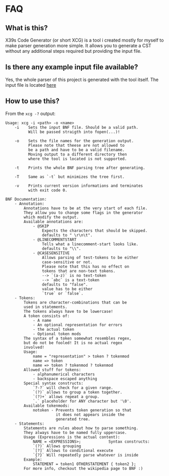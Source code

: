 # FAQ
## What is this?
X39s Code Generator (or short XCG) is a tool i created mostly for myself to make parser generation more simple.
It allows you to generate a CST without any additional steps required but providing the input file.
## Is there any example input file available?
Yes, the whole parser of this project is generated with the tool itself. The input file is located [here](https://github.com/X39/XCG/blob/master/XCG/ebnf.txt)

## How to use this?
From the `xcg -?` output:

    Usage: xcg -i <path> -o <name>
        -i    Sets the input BNF file. Should be a valid path.
              Will be passed straigth into fopen(...)!

        -o    Sets the file names for the generation output.
              Please note that theese are not allowed to
              be a path and have to be a valid filename.
              Moving output to a different directory then
              where the tool is located is not supported.

        -t    Prints the whole BNF parsing tree after generating.

        -T    Same as `-t` but minimizes the tree first.

        -v    Prints current version informations and terminates
              with exit code 0.

    BNF Documentation:
        - Annotation:
            Annotations have to be at the very start of each file.
            They allow you to change some flags in the generator
            which modify the output.
            Available annotations are:
                - @SKIP
                    Expects the characters that should be skipped.
                    defaults to " \r\n\t".
                - @LINECOMMENTSTART
                    Tells what a linecomment-start looks like.
                    defaults to "\\".
                - @CASESENSITIVE
                    Allows parsing of test-tokens to be either
                    case-sensitive or not.
                    Please note that this has no effect on
                    tokens that are non-text tokens.
                    --> `(a-z)` is no text-token
                    --> `abc` is a text-token
                    defaults to "false".
                    value has to be either
                    `true` or `false`.
        - Tokens:
            Tokens are character-combinations that can be
            used in statements.
            The tokens always have to be lowercase!
            A token consists of:
                - A name
                - An optional representation for errors
                - the actual token
                - Optional token mods
            The syntax of a token somewhat resembles regex,
            but do not be fooled! It is no actual regex
            involved!
            Usage:
                name = "representation" > token ? tokenmod
                name => token
                name => token ? tokenmod ? tokenmod
            Allowed stuff for tokens:
                - alphanumerical characters
                - backspace escaped anything
            Special syntax constructs:
                `?-?` will check for a given range.
                `(?)` allows to group a token together.
                `(?)+` allows repeat a group.
                `.` placeholder for ANY character but '\0'.
            Available tokenmods:
                notoken - Prevents token generation so that
                          it does not appears inside the
                          generated tree.
        - Statements:
            Statements are rules about how to parse something.
            They always have to be named fully uppercase.
            Usage (Expressions is the actual content):
                NAME = <EXPRESSIONS>;            Syntax constructs:
                `(?)` Allows grouping
                `[?]` Allows to conditional execute
                `{?}` Will repeatedly parse whatever is inside
            Example:
                STATEMENT = token1 OTHERSTATEMENT { token2 };
            For more info, checkout the wikipedia page to BNF :)
